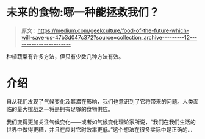 # 未来的食物:哪一种能拯救我们？

> 原文：<https://medium.com/geekculture/food-of-the-future-which-will-save-us-47b3d047c372?source=collection_archive---------12----------------------->

种植蔬菜有许多方法，但只有少数几种方法有效。

# 介绍

自从我们发现了气候变化及其潜在影响，我们也意识到了它将带来的问题。人类面临的最大挑战之一将是拥有足够的食物供应。

我们变得更加关注气候变化——或者如气候变化理论家所说，“我们在我们生活的世界中做得更糟，并且在应对它时效率更低。”这个想法在很多实际中是正确的…